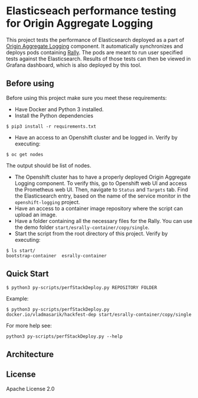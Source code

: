 # Elasticseach performance testing for Origin Aggregate Logging

This project tests the performance of Elasticsearch deployed as a part of [Origin Aggregate Logging](https://github.com/openshift/origin-aggregated-logging) component. It automatically synchronizes and deploys pods containing [Rally](https://github.com/elastic/rally). The pods are meant to run user specified tests against the Elasticsearch. Results of those tests can then be viewed in Grafana dashboard, which is also deployed by this tool.

## Before using

Before using this project make sure you meet these requirements:

- Have Docker and Python 3 installed.
- Install the Python dependencies
```
$ pip3 install -r requirements.txt
```
- Have an access to an Openshift cluster and be logged in. Verify by executing:
```
$ oc get nodes
```
The output should be list of nodes.
- The Openshift cluster has to have a properly deployed Origin Aggregate Logging component. To verify this, go to Openshift web UI and access the Prometheus web UI. Then, navigate to `Status` and `Targets` tab. Find the Elasticsearch entry, based on the name of the service monitor in the `openshift-logging` project.
- Have an access to a container image repository where the script can upload an image.
- Have a folder containing all the necessary files for the Rally. You can use the demo folder `start/esrally-container/copy/single`.
- Start the script from the root directory of this project. Verify by executing:
```
$ ls start/
bootstrap-container  esrally-container
```

## Quick Start

```
$ python3 py-scripts/perfStackDeploy.py REPOSITORY FOLDER
```
Example:
```
$ python3 py-scripts/perfStackDeploy.py docker.io/vladmasarik/hackfest-dep start/esrally-container/copy/single
```
For more help see:
```
python3 py-scripts/perfStackDeploy.py --help
```


## Architecture



## License

Apache License 2.0